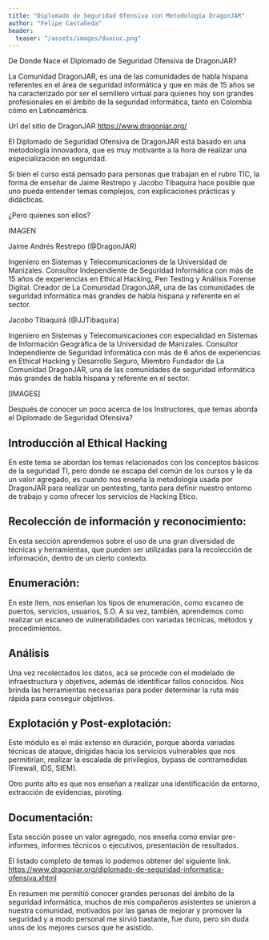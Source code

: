 ```yaml
---
title: "Diplomado de Seguridad Ofensiva con Metodología DragonJAR"
author: "Felipe Castañeda"
header: 
  teaser: "/assets/images/duocuc.png"
---
```


De Donde Nace el Diplomado de Seguridad Ofensiva de DragonJAR?

La Comunidad DragonJAR, es una de las comunidades de habla hispana referentes en el área de seguridad informática y que en más de 15 años se ha caracterizado por ser el semillero virtual para quienes hoy son grandes profesionales en el ámbito de la seguridad informática, tanto en Colombia cómo en Latinoamérica.

Url del sitio de DragonJAR https://www.dragonjar.org/

El Diplomado de Seguridad Ofensiva de DragonJAR está basado en una metodología innovadora, que es muy motivante a la hora de realizar una especialización en seguridad.

Si bien el curso está pensado para personas que trabajan en el rubro TIC, la forma de enseñar de Jaime Restrepo y Jacobo Tibaquira hace posible que uno pueda entender temas complejos, con explicaciones prácticas y didácticas.

¿Pero quienes son ellos?

IMAGEN


Jaime Andrés Restrepo (@DragonJAR)

Ingeniero en Sistemas y Telecomunicaciones de la Universidad de Manizales. Consultor Independiente de Seguridad Informática con más de 15 años de experiencias en Ethical Hacking, Pen Testing y Análisis Forense Digital. Creador de La Comunidad DragonJAR, una de las comunidades de seguridad informática más grandes de habla hispana y referente en el sector.




Jacobo Tibaquirá (@JJTibaquira)

Ingeniero en Sistemas y Telecomunicaciones con especialidad en Sistemas de Información Geográfica de la Universidad de Manizales. Consultor Independiente de Seguridad Informática con más de 6 años de experiencias en Ethical Hacking y Desarrollo Seguro, Miembro Fundador de La Comunidad DragonJAR, una de las comunidades de seguridad informática más grandes de habla hispana y referente en el sector.

[IMAGES]

Después de conocer un poco acerca de los Instructores, que temas aborda el Diplomado de Seguridad Ofensiva?

## Introducción al Ethical Hacking

En este tema se abordan los temas relacionados con los conceptos básicos de la seguridad TI, pero donde se escapa del común de los cursos y le da un valor agregado, es cuando nos enseña la metodología usada por DragonJAR para realizar un pentesting, tanto para definir nuestro entorno de trabajo y como ofrecer los servicios de Hacking Etico.

## Recolección de información y reconocimiento:

En esta sección aprendemos sobre el  uso de una gran diversidad de técnicas y herramientas, que pueden ser utilizadas para la recolección de información, dentro de un cierto contexto.

## Enumeración:

En este ítem, nos enseñan los tipos de enumeración, como escaneo de puertos, servicios, usuarios, S.O. A su vez, también, aprendemos como realizar un escaneo de vulnerabilidades con variadas técnicas, métodos y procedimientos.

## Análisis

Una vez recolectados los datos, acá se procede con el modelado de infraestructura y objetivos, además de identificar fallos conocidos. Nos brinda las herramientas necesarias para poder determinar la ruta más rápida para conseguir objetivos.

## Explotación y Post-explotación:

Este módulo es el más extenso en duración, porque aborda variadas técnicas de ataque, dirigidas hacia los servicios vulnerables que nos permitirían, realizar la escalada de privilegios, bypass de contramedidas (Firewall, IDS, SIEM).

Otro punto alto es que nos enseñan a realizar una identificación de entorno, extracción de evidencias, pivoting.

## Documentación:

Esta sección posee un valor agregado, nos enseña como enviar pre-informes, informes técnicos o ejecutivos, presentación de resultados.

El listado completo de temas lo podemos obtener del siguiente link. https://www.dragonjar.org/diplomado-de-seguridad-informatica-ofensiva.xhtml

En resumen me permitió conocer grandes personas del ámbito de la seguridad informática,  muchos de mis compañeros asistentes se unieron a nuestra comunidad, motivados por las ganas de mejorar y promover la seguridad y a modo personal  me sirvió bastante, fue duro, pero sin duda unos de los mejores cursos que he asistido.